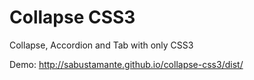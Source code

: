 # Collapse CSS3

Collapse, Accordion and Tab with only CSS3

Demo: http://sabustamante.github.io/collapse-css3/dist/
